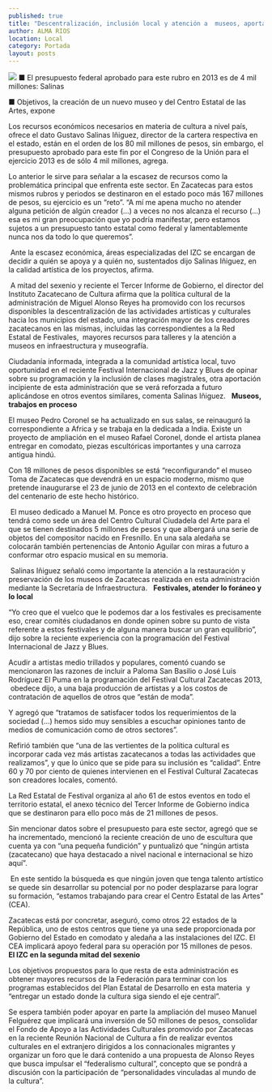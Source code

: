```yaml
---
published: true
title: "Descentralización, inclusión local y atención a  museos, aportaciones de MAR a cultura: IZC"
author: ALMA RIOS
location: Local
category: Portada
layout: posts
---
```


![](http://i.imgur.com/mWYOaytm.jpg)
■ El presupuesto federal aprobado para este rubro en 2013 es de 4 mil millones: Salinas

■ Objetivos, la creación de un nuevo museo y del Centro Estatal de las Artes, expone

Los recursos económicos necesarios en materia de cultura a nivel país, ofrece el dato Gustavo Salinas Iñiguez, director de la cartera respectiva en el estado, están en el orden de los 80 mil millones de pesos, sin embargo, el presupuesto aprobado para este fin por el Congreso de la Unión para el ejercicio 2013 es de sólo 4 mil millones, agrega.

Lo anterior le sirve para señalar a la escasez de recursos como la problemática principal que enfrenta este sector. En Zacatecas para estos mismos rubros y periodos se destinaron en el estado poco más 167 millones de pesos, su ejercicio es un “reto”.
“A mí me apena mucho no atender alguna petición de algún creador (…) a veces no nos alcanza el recurso (…) esa es mi gran preocupación que yo podría manifestar, pero estamos sujetos a un presupuesto tanto estatal como federal y lamentablemente nunca nos da todo lo que queremos”.

 Ante la escasez económica, áreas especializadas del IZC se encargan de decidir a quién se apoya y a quién no, sustentados dijo Salinas Iñiguez, en la calidad artística de los proyectos, afirma.
 
 A mitad del sexenio y reciente el Tercer Informe de Gobierno, el director del Instituto Zacatecano de Cultura afirma que la política cultural de la administración de Miguel Alonso Reyes ha promovido con los recursos disponibles la descentralización de las actividades artísticas y culturales hacia los municipios del estado, una integración mayor de los creadores zacatecanos en las mismas, incluidas las correspondientes a la Red Estatal de Festivales,  mayores recursos para talleres y la atención a museos en infraestructura y museografía.
 
Ciudadanía informada, integrada a la comunidad artística local, tuvo oportunidad en el reciente Festival Internacional de Jazz y Blues de opinar sobre su programación y la inclusión de clases magistrales, otra aportación incipiente de esta administración que se verá reforzada a futuro aplicándose en otros eventos similares, comenta Salinas Iñiguez.
 
**Museos, trabajos en proceso**

El museo Pedro Coronel se ha actualizado en sus salas, se reinauguró la correspondiente a Africa y se trabaja en la dedicada a India. Existe un proyecto de ampliación en el museo Rafael Coronel, donde el artista planea entregar en comodato, piezas escultóricas importantes y una carroza antigua hindú.

Con 18 millones de pesos disponibles se está “reconfigurando” el museo Toma de Zacatecas que devendrá en un espacio moderno, mismo que pretende inaugurarse el 23 de junio de 2013 en el contexto de celebración del centenario de este hecho histórico.

 El museo dedicado a Manuel M. Ponce es otro proyecto en proceso que tendrá como sede un área del Centro Cultural Ciudadela del Arte para el que se tienen destinados 5 millones de pesos y que albergará una serie de objetos del compositor nacido en Fresnillo. En una sala aledaña se colocarán también pertenencias de Antonio Aguilar con miras a futuro a conformar otro espacio musical en su memoria.
 
 Salinas Iñiguez señaló como importante la atención a la restauración y preservación de los museos de Zacatecas realizada en esta administración mediante la Secretaría de Infraestructura.
 
**Festivales, atender lo foráneo y lo local**

“Yo creo que el vuelco que le podemos dar a los festivales es precisamente eso, crear comités ciudadanos en donde opinen sobre su punto de vista referente a estos festivales y de alguna manera buscar un gran equilibrio”, dijo sobre la reciente experiencia con la programación del Festival Internacional de Jazz y Blues.

Acudir a artistas medio trillados y populares, comentó cuando se mencionaron las razones de incluir a Paloma San Basilio o José Luis Rodríguez El Puma en la programación del Festival Cultural Zacatecas 2013,  obedece dijo, a una baja producción de artistas y a los costos de contratación de aquellos de otros que “están de moda”.

Y agregó que “tratamos de satisfacer todos los requerimientos de la sociedad (…) hemos sido muy sensibles a escuchar opiniones tanto de medios de comunicación como de otros sectores”.

Refirió también que “una de las vertientes de la política cultural es incorporar cada vez más artistas zacatecanos a todas las actividades que realizamos”, y que lo único que se pide para su inclusión es “calidad”. Entre 60 y 70 por ciento de quienes intervienen en el Festival Cultural Zacatecas son creadores locales, comentó.

La Red Estatal de Festival organiza al año 61 de estos eventos en todo el territorio estatal, el anexo técnico del Tercer Informe de Gobierno indica que se destinaron para ello poco más de 21 millones de pesos.

Sin mencionar datos sobre el presupuesto para este sector, agregó que se ha incrementado, mencionó la reciente creación de uno de escultura que cuenta ya con “una pequeña fundición” y puntualizó que “ningún artista (zacatecano) que haya destacado a nivel nacional e internacional se hizo aquí”.

 En este sentido la búsqueda es que ningún joven que tenga talento artístico se quede sin desarrollar su potencial por no poder desplazarse para lograr su formación, “estamos trabajando para crear el Centro Estatal de las Artes” (CEA).
 
Zacatecas está por concretar, aseguró, como otros 22 estados de la República, uno de estos centros que tiene ya una sede proporcionada por Gobierno del Estado en comodato y aledaña a las instalaciones del IZC. El CEA implicará apoyo federal para su operación por 15 millones de pesos.
 
**El IZC en la segunda mitad del sexenio**

Los objetivos propuestos para lo que resta de esta administración es obtener mayores recursos de la Federación para terminar con los programas establecidos del Plan Estatal de Desarrollo en esta materia  y “entregar un estado donde la cultura siga siendo el eje central”.

Se espera también poder apoyar en parte la ampliación del museo Manuel Felguérez que implicará una inversión de 50 millones de pesos, consolidar el Fondo de Apoyo a las Actividades Culturales promovido por Zacatecas en la reciente Reunión Nacional de Cultura a fin de realizar eventos culturales en el extranjero dirigidos a los connacionales migrantes y organizar un foro que le dará contenido a una propuesta de Alonso Reyes que busca impulsar el “federalismo cultural”, concepto que se pondrá a discusión con la participación de “personalidades vinculadas al mundo de la cultura”.
